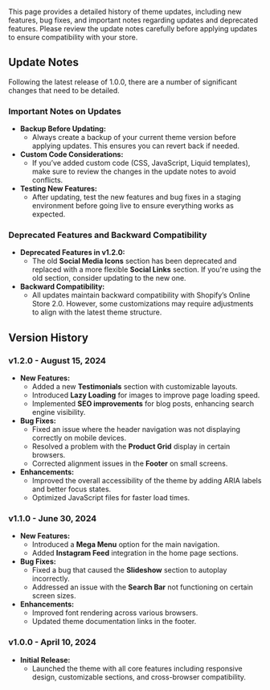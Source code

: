 This page provides a detailed history of theme updates, including new features, bug fixes, and important notes regarding updates and deprecated features. Please review the update notes carefully before applying updates to ensure compatibility with your store.

## Update Notes

Following the latest release of 1.0.0, there are a number of significant changes that need to be detailed.

### Important Notes on Updates <!-- {docsify-ignore} -->

- **Backup Before Updating:**
  - Always create a backup of your current theme version before applying updates. This ensures you can revert back if needed.
- **Custom Code Considerations:**
  - If you’ve added custom code (CSS, JavaScript, Liquid templates), make sure to review the changes in the update notes to avoid conflicts.
- **Testing New Features:**
  - After updating, test the new features and bug fixes in a staging environment before going live to ensure everything works as expected.

### Deprecated Features and Backward Compatibility <!-- {docsify-ignore} -->

- **Deprecated Features in v1.2.0:**
  - The old **Social Media Icons** section has been deprecated and replaced with a more flexible **Social Links** section. If you're using the old section, consider updating to the new one.
- **Backward Compatibility:**
  - All updates maintain backward compatibility with Shopify’s Online Store 2.0. However, some customizations may require adjustments to align with the latest theme structure.

## Version History

### v1.2.0 - August 15, 2024

- **New Features:**
  - Added a new **Testimonials** section with customizable layouts.
  - Introduced **Lazy Loading** for images to improve page loading speed.
  - Implemented **SEO improvements** for blog posts, enhancing search engine visibility.
- **Bug Fixes:**
  - Fixed an issue where the header navigation was not displaying correctly on mobile devices.
  - Resolved a problem with the **Product Grid** display in certain browsers.
  - Corrected alignment issues in the **Footer** on small screens.
- **Enhancements:**
  - Improved the overall accessibility of the theme by adding ARIA labels and better focus states.
  - Optimized JavaScript files for faster load times.

### v1.1.0 - June 30, 2024

- **New Features:**
  - Introduced a **Mega Menu** option for the main navigation.
  - Added **Instagram Feed** integration in the home page sections.
- **Bug Fixes:**
  - Fixed a bug that caused the **Slideshow** section to autoplay incorrectly.
  - Addressed an issue with the **Search Bar** not functioning on certain screen sizes.
- **Enhancements:**
  - Improved font rendering across various browsers.
  - Updated theme documentation links in the footer.

### v1.0.0 - April 10, 2024

- **Initial Release:**
  - Launched the theme with all core features including responsive design, customizable sections, and cross-browser compatibility.
